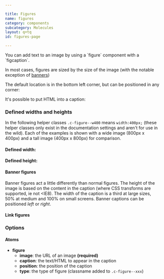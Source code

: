 ```yaml
---

title: Figures
name: figures
category: components
subcategory: Molecules
layout: q+tq
id: figures-page

---
```


<p class="lead">You can add text to an image by using a `figure` component with a `figcaption`.</p>

In most cases, figures are sized by the size of the image (with the notable exception of [banners](#banner-figures))

<script>
component("figure", { "image": "http://lorempixel.com/800/400/people/7", "caption": "Simple text caption", "position": "bottom-left"});
</script>

The default location is in the bottom left corner, but can be positioned in any corner:

<script>
component("figure", { "image": "http://lorempixel.com/800/400/people/1", "caption": "This is a caption", "position": "bottom-left"})
+component("figure", { "image": "http://lorempixel.com/800/400/people/2", "caption": "This is another caption", "position": "top-left"})
+component("figure", { "image": "http://lorempixel.com/800/400/people/3", "caption": "Here is yet another caption", "position": "top-right"})
+component("figure", { "image": "http://lorempixel.com/800/400/people/4", "caption": "Last caption, I promise", "position": "bottom-right"});
</script>

It's possible to put HTML into a caption:

<script>
component("figure", { "image": "http://lorempixel.com/1200/800/people/5", "caption": "<h4>Look at this for a caption!</h4><p>Add in as much content as you want, being careful that the amount of content you add doesn't overwhelm the image.</p>", "position": "bottom-left"});
</script>

### Defined widths and heights

In the following helper classes `.c-figure--w400` means `width:400px;` (these helper classes only exist in the documentation settings and aren't for use in the wild). Each of the examples is shown with a wide image (800px x 400px) and a tall image (400px x 800px) for comparison.

#### Defined width:

<script>
component("figure", { "type":"w400", "image": "http://lorempixel.com/800/400/people/5"});
</script>
<script>component("figure", { "type":"w400", "image": "http://lorempixel.com/400/800/people/6"});
</script>

#### Defined height:

<script>
component("figure", { "type":"h400", "image": "http://lorempixel.com/400/800/people/7"});
</script>
<script>
component("figure", { "type":"h400", "image": "http://lorempixel.com/800/400/people/8"});
</script>

#### Banner figures

Banner figures act a little differently than normal figures. The height of the image is based on the content in the caption (where CSS transforms are supported, ie not &lt;IE8). The width of the caption is a third at large sizes, 50% at medium and 100% on small screens. Banner captions can be positioned _left_ or _right_.

<script>
component("figure", { "type":"banner", "image": "http://lorempixel.com/1200/600/people/1", "caption":"<h3>Here's some content</h3>\n<p>Here is some caption content. The height of the banner will fit to the content size.</p>\n<a class=\"c-btn c-btn--medium c-btn--block c-btn--primary\" href=\"#\">Click here for more</a></div>", "position": "left"});
</script>
<script>
component("figure", { "type":"banner", "image": "http://lorempixel.com/1200/600/people/2", "caption":"<h3>Here's some content</h3>\n<p>Here is some caption content. The height of the banner will fit to the content size.</p>\n<p>So if you have loads and loads of content, the banner will get taller and taller and taller.</p>\n<p>And taller.</p>\n<a class=\"c-btn c-btn--medium c-btn--block c-btn--primary\" href=\"#\">Click here for more</a>\n</div>", "position": "right"});
</script>

#### Link figures

<script>
component("grid", { "atoms":[
  { "grid-row": { "atoms": [
    { "grid-box": { "size": "third", "atoms": {
      "figure-link": { "color":"charcoal", "image": "http://lorempixel.com/400/600/people/3", "caption":"<h3>Content title</h3>\n<div class=\"c-figure__caption-content\">\n<p>Here is some caption content.</p>\n<button class=\"c-btn c-btn--medium c-btn--block\">Click here for more</button>\n</div>", "url":"http://google.com"}
    } } },
    { "grid-box": { "size": "third", "atoms": {
      "figure-link": { "color":"pink", "image": "http://lorempixel.com/400/600/people/4", "caption":"<h3>Content title</h3>\n<div class=\"c-figure__caption-content\">\n<p>Here is some caption content.</p>\n<button class=\"c-btn c-btn--medium c-btn--block\">Click here for more</button>\n</div>", "url":"http://google.com"}
    } } },
    { "grid-box": { "size": "third", "atoms": {
      "figure-link": { "color":"teal", "image": "http://lorempixel.com/400/600/people/5", "caption":"<h3>Content title</h3>\n<div class=\"c-figure__caption-content\">\n<p>Here is some caption content.</p>\n<button class=\"c-btn c-btn--medium c-btn--block\">Click here for more</button>\n</div>", "url":"http://google.com"}
    } } }
  ] } },
  { "grid-row": { "atoms": [
    { "grid-box": { "size": "half", "atoms": {
      "figure-link": { "color":"gold", "image": "http://lorempixel.com/400/600/people/6", "caption":"<h3>Content title</h3>\n<div class=\"c-figure__caption-content\">\n<p>Here is some caption content.</p>\n<button class=\"c-btn c-btn--medium c-btn--block\">Click here for more</button>\n</div>", "url":"http://google.com"}
    } } },
    { "grid-box": { "size": "half", "atoms": {
      "figure-link": { "color":"blue", "image": "http://lorempixel.com/400/600/people/7", "caption":"<h3>Content title</h3>\n<div class=\"c-figure__caption-content\">\n<p>Here is some caption content.</p>\n<button class=\"c-btn c-btn--medium c-btn--block\">Click here for more</button>\n</div>", "url":"http://google.com"}
    } } }
  ] } }
] });
</script>

### Options

#### Atoms

* **figure**
  * **image**: the URL of an image **(required)**
  * **caption**: the text/HTML to appear in the caption
  * **position**: the position of the caption
  * **type**: the type of figure (classname added to `.c-figure--xxx`)
